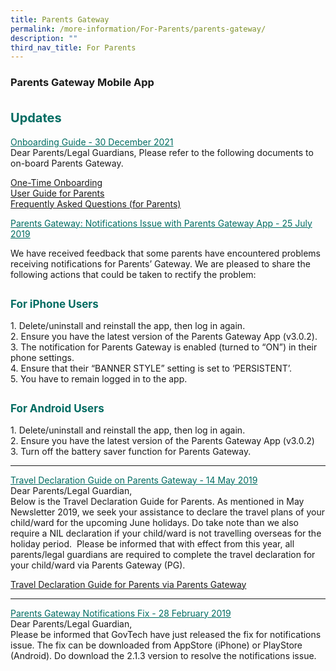 ```yaml
---
title: Parents Gateway
permalink: /more-information/For-Parents/parents-gateway/
description: ""
third_nav_title: For Parents
---
```

### **Parents Gateway Mobile App**

<b style="color:#016C62; font-size:20px; line-height: 3;">Updates</b><br>
<u style="color:#016C62;">Onboarding Guide - 30 December 2021</u><br>
Dear Parents/Legal Guardians,
Please refer to the following documents to on-board Parents Gateway.

[One-Time Onboarding](/files/One-Time%20Onboarding.pdf)<br>
[User Guide for Parents](/files/User%20Guide%20for%20Parents.pdf)<br>
[Frequently Asked Questions (for Parents)](/files/Frequently%20Asked%20Questions%20(for%20Parents).pdf)

<u style="color:#016C62;">Parents Gateway: Notifications Issue with Parents Gateway App - 25 July 2019</u><br>

We have received feedback that some parents have encountered problems receiving notifications for Parents’ Gateway. We are pleased to share the following actions that could be taken to rectify the problem:

<b style="color:#016C62; font-size:17px; line-height: 3;">For iPhone Users</b><br>
1\. Delete/uninstall and reinstall the app, then log in again.<br>
2\. Ensure you have the latest version of the Parents Gateway App (v3.0.2).<br>
3\. The notification for Parents Gateway is enabled (turned to “ON”) in their phone settings.<br>
4\. Ensure that their “BANNER STYLE” setting is set to ‘PERSISTENT’.<br>
5\. You have to remain logged in to the app.<br>

<b style="color:#016C62; font-size:17px; line-height: 3;">For Android Users</b><br>
1\. Delete/uninstall and reinstall the app, then log in again.<br>
2\. Ensure you have the latest version of the Parents Gateway App (v3.0.2)<br>
3\. Turn off the battery saver function for Parents Gateway.
<hr>

<u style="color:#016C62;">Travel Declaration Guide on Parents Gateway - 14 May 2019</u><br>
Dear Parents/Legal Guardian,<br>
Below is the Travel Declaration Guide for Parents. As mentioned in May Newsletter 2019, we seek your assistance to declare the travel plans of your child/ward for the upcoming June holidays. Do take note than we also require a NIL declaration if your&nbsp;child/ward is not travelling overseas for the holiday period.&nbsp;
Please be informed that with effect from this year, all parents/legal guardians are required to complete the travel declaration for your child/ward via Parents Gateway (PG).

[Travel Declaration Guide for Parents via Parents Gateway](/files/Travel%20Declaration%20Guide%20for%20Parents%20via%20Parents%20Gateway.pdf)

<hr>

<u style="color:#016C62;">Parents Gateway Notifications Fix - 28 February 2019</u><br>
Dear Parents/Legal Guardian,<br>
Please be informed that GovTech have just released the fix for notifications issue. The fix can be downloaded from AppStore (iPhone) or PlayStore (Android). Do download the 2.1.3 version to resolve the notifications issue.